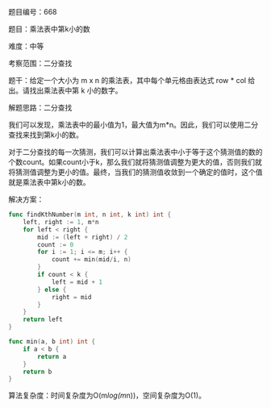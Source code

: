 题目编号：668

题目：乘法表中第k小的数

难度：中等

考察范围：二分查找

题干：给定一个大小为 m x n 的乘法表，其中每个单元格由表达式 row * col 给出。请找出乘法表中第 k 小的数字。

解题思路：二分查找

我们可以发现，乘法表中的最小值为1，最大值为m*n。因此，我们可以使用二分查找来找到第k小的数。

对于二分查找的每一次猜测，我们可以计算出乘法表中小于等于这个猜测值的数的个数count。如果count小于k，那么我们就将猜测值调整为更大的值，否则我们就将猜测值调整为更小的值。最终，当我们的猜测值收敛到一个确定的值时，这个值就是乘法表中第k小的数。

解决方案：

```go
func findKthNumber(m int, n int, k int) int {
    left, right := 1, m*n
    for left < right {
        mid := (left + right) / 2
        count := 0
        for i := 1; i <= m; i++ {
            count += min(mid/i, n)
        }
        if count < k {
            left = mid + 1
        } else {
            right = mid
        }
    }
    return left
}

func min(a, b int) int {
    if a < b {
        return a
    }
    return b
}
```

算法复杂度：时间复杂度为O(m*log(m*n))，空间复杂度为O(1)。